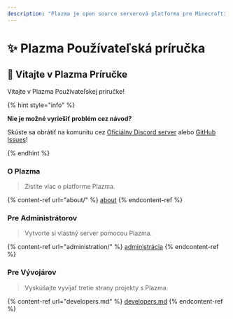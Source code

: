 ```yaml
---
description: "Plazma je open source serverová platforma pre Minecraft: Java Edition, ktorá pridáva experimentálne optimalizácie založené na papieri a možnosť personalizácie rôznych herných mechanizmov."
---
```


# ✨ Plazma Používateľská príručka

## 👋 Vitajte v Plazma Príručke

Vitajte v Plazma Používateľskej príručke!

{% hint style="info" %}

**Nie je možné vyriešiť problém cez návod?**

Skúste sa obrátiť na komunitu cez [Oficiálny Discord server](https://discord.gg/MmfC52K8A8) alebo [GitHub Issues](https://github.com/PlazmaMC/PlazmaBukkit/issues)!

{% endhint %}

### O Plazma

> Zistite viac o platforme Plazma.

{% content-ref url="about/" %}
[about](about/)
{% endcontent-ref %}

### Pre Administrátorov

> Vytvorte si vlastný server pomocou Plazma.

{% content-ref url="administration/" %}
[administrácia](administration/)
{% endcontent-ref %}

### Pre Vývojárov

> Vyskúšajte vyvíjať tretie strany projekty s Plazma.

{% content-ref url="developers.md" %}
[developers.md](developers.md)
{% endcontent-ref %}
